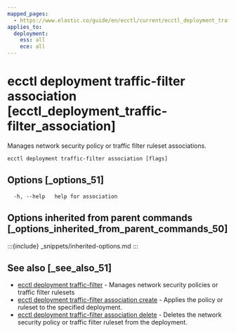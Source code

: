 ```yaml
---
mapped_pages:
  - https://www.elastic.co/guide/en/ecctl/current/ecctl_deployment_traffic-filter_association.html
applies_to:
  deployment:
    ess: all
    ece: all
---
```


# ecctl deployment traffic-filter association [ecctl_deployment_traffic-filter_association]

Manages network security policy or traffic filter ruleset associations.

```
ecctl deployment traffic-filter association [flags]
```


## Options [_options_51]

```
  -h, --help   help for association
```


## Options inherited from parent commands [_options_inherited_from_parent_commands_50]

:::{include} _snippets/inherited-options.md
:::


## See also [_see_also_51]

* [ecctl deployment traffic-filter](/reference/ecctl_deployment_traffic-filter.md)	- Manages network security policies or traffic filter rulesets
* [ecctl deployment traffic-filter association create](/reference/ecctl_deployment_traffic-filter_association_create.md)	 - Applies the policy or ruleset to the specified deployment.
* [ecctl deployment traffic-filter association delete](/reference/ecctl_deployment_traffic-filter_association_delete.md)	 - Deletes the network security policy or traffic filter ruleset from the deployment.

